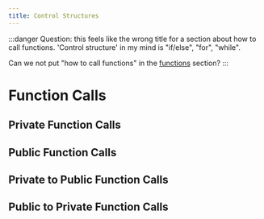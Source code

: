 ```yaml
---
title: Control Structures
---
```


:::danger
Question: this feels like the wrong title for a section about how to call functions. 'Control structure' in my mind is "if/else", "for", "while".

Can we not put "how to call functions" in the [functions](./functions.md) section?
:::

# Function Calls

## Private Function Calls

## Public Function Calls

## Private to Public Function Calls

## Public to Private Function Calls

